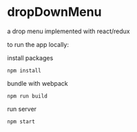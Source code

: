 # dropDownMenu
a drop menu implemented with react/redux

to run the app locally:

install packages
```
npm install

```

bundle with webpack

```
npm run build
```

run server 
```
npm start
```
